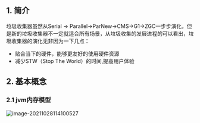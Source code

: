 ## 1. 简介

垃圾收集器虽然从Serial -> Parallel->ParNew->CMS->G1->ZGC一步步演化，但是新的垃圾收集器不一定就适合所有场景，从垃圾收集的发展进程的可以看出，垃圾收集器的演化无非因为一下几点：

* 贴合当下的硬件，能够更友好的使用硬件资源
* 减少STW（Stop The World）的时间,提高用户体验

## 2. 基本概念

### 2.1 jvm内存模型

![image-20211028114100527](C:\Users\steven\AppData\Roaming\Typora\typora-user-images\image-20211028114100527.png)

